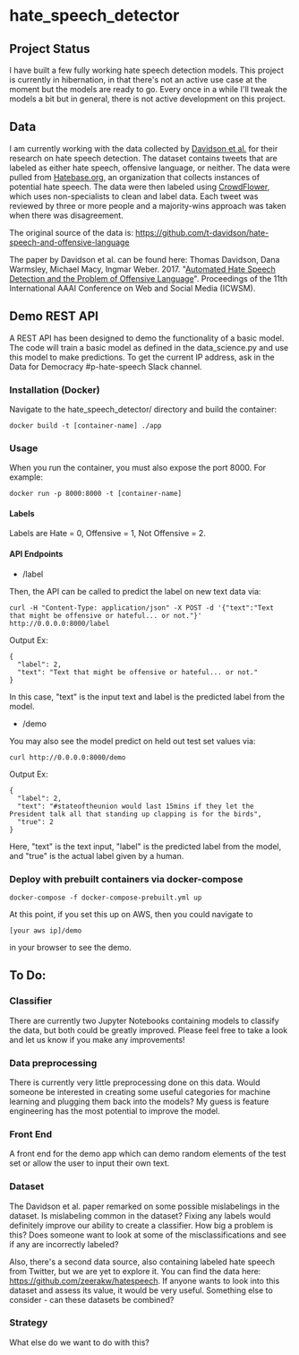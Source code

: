 # hate_speech_detector

## Project Status

I have built a few fully working hate speech detection models. This project is currently in hibernation, in that there's not an active use case at the moment but the models are ready to go. Every once in a while I'll tweak the models a bit but in general, there is not active development on this project. 

## Data

I am currently working with the data collected by [Davidson et al.](https://aaai.org/ocs/index.php/ICWSM/ICWSM17/paper/view/15665) for their research on hate speech detection. The dataset contains tweets that are labeled as either hate speech, offensive language, or neither. The data were pulled from [Hatebase.org](https://www.hatebase.org/), an organization that collects instances of potential hate speech. The data were then labeled using [CrowdFlower](https://www.crowdflower.com/), which uses non-specialists to clean and label data. Each tweet was reviewed by three or more people and a majority-wins approach was taken when there was disagreement.

The original source of the data is: https://github.com/t-davidson/hate-speech-and-offensive-language

The paper by Davidson et al. can be found here:
Thomas Davidson, Dana Warmsley, Michael Macy, Ingmar Weber. 2017. "[Automated Hate Speech Detection and the Problem of Offensive Language](https://aaai.org/ocs/index.php/ICWSM/ICWSM17/paper/view/15665)". Proceedings of the 11th International AAAI Conference on Web and Social Media (ICWSM).

## Demo REST API

A REST API has been designed to demo the functionality of a basic model. The code will train a basic model as defined in the data_science.py and use this model to make predictions. To get the current IP address, ask in the Data for Democracy #p-hate-speech Slack channel.

### Installation (Docker)

Navigate to the hate_speech_detector/ directory and build the container:

```shell
docker build -t [container-name] ./app
```

### Usage

When you run the container, you must also expose the port 8000. For example:


```shell
docker run -p 8000:8000 -t [container-name]
```

#### Labels

Labels are Hate = 0, Offensive = 1, Not Offensive = 2.

#### API Endpoints

- /label

Then, the API can be called to predict the label on new text data via:

```shell
curl -H "Content-Type: application/json" -X POST -d '{"text":"Text that might be offensive or hateful... or not."}' http://0.0.0.0:8000/label
```

Output Ex:

```shell
{
  "label": 2, 
  "text": "Text that might be offensive or hateful... or not."
}

```

In this case, "text" is the input text and label is the predicted label from the model.


- /demo

You may also see the model predict on held out test set values via:

```shell
curl http://0.0.0.0:8000/demo
```
Output Ex:

```shell
{
  "label": 2, 
  "text": "#stateoftheunion would last 15mins if they let the President talk all that standing up clapping is for the birds", 
  "true": 2
}
```

Here, "text" is the text input, "label" is the predicted label from the model, and "true" is the actual label given by a human. 

### Deploy with prebuilt containers via docker-compose


```shell
docker-compose -f docker-compose-prebuilt.yml up
```

At this point, if you set this up on AWS, then you could navigate to

```shell
[your aws ip]/demo
```

in your browser to see the demo.

## To Do:

### Classifier
There are currently two Jupyter Notebooks containing models to classify the data, but both could be greatly improved. Please feel free to take a look and let us know if you make any improvements!

### Data preprocessing
There is currently very little preprocessing done on this data. Would someone be interested in creating some useful categories for machine learning and plugging them back into the models? My guess is feature engineering has the most potential to improve the model.


### Front End

A front end for the demo app which can demo random elements of the test set or allow the user to input their own text.

### Dataset
The Davidson et al. paper remarked on some possible mislabelings in the dataset. Is mislabeling common in the dataset? Fixing any labels would definitely improve our ability to create a classifier. How big a problem is this? Does someone want to look at some of the misclassifications and see if any are incorrectly labeled?

Also, there's a second data source, also containing labeled hate speech from Twitter, but we are yet to explore it. You can find the data here: https://github.com/zeerakw/hatespeech. If anyone wants to look into this dataset and assess its value, it would be very useful. Something else to consider - can these datasets be combined?

### Strategy
What else do we want to do with this?
